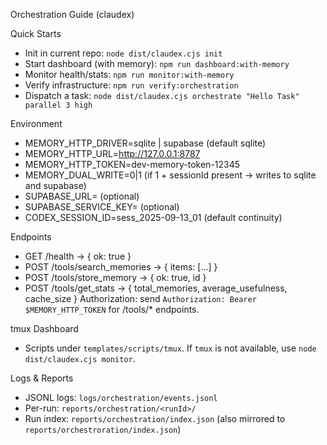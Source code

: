 Orchestration Guide (claudex)

Quick Starts
- Init in current repo: `node dist/claudex.cjs init`
- Start dashboard (with memory): `npm run dashboard:with-memory`
- Monitor health/stats: `npm run monitor:with-memory`
- Verify infrastructure: `npm run verify:orchestration`
- Dispatch a task: `node dist/claudex.cjs orchestrate "Hello Task" parallel 3 high`

Environment
- MEMORY_HTTP_DRIVER=sqlite | supabase (default sqlite)
- MEMORY_HTTP_URL=http://127.0.0.1:8787
- MEMORY_HTTP_TOKEN=dev-memory-token-12345
- MEMORY_DUAL_WRITE=0|1 (if 1 + sessionId present → writes to sqlite and supabase)
- SUPABASE_URL= (optional)
- SUPABASE_SERVICE_KEY= (optional)
- CODEX_SESSION_ID=sess_2025-09-13_01 (default continuity)

Endpoints
- GET /health → { ok: true }
- POST /tools/search_memories → { items: [...] }
- POST /tools/store_memory → { ok: true, id }
- POST /tools/get_stats → { total_memories, average_usefulness, cache_size }
Authorization: send `Authorization: Bearer $MEMORY_HTTP_TOKEN` for /tools/* endpoints.

tmux Dashboard
- Scripts under `templates/scripts/tmux`. If `tmux` is not available, use `node dist/claudex.cjs monitor`.

Logs & Reports
- JSONL logs: `logs/orchestration/events.jsonl`
- Per-run: `reports/orchestration/<runId>/`
- Run index: `reports/orchestration/index.json` (also mirrored to `reports/orchestroration/index.json`)

